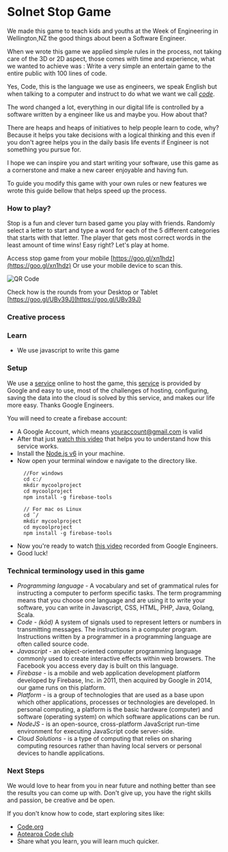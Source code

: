 # Solnet Stop Game

We made this game to teach kids and youths at the Week of Engineering in Wellington,NZ the good things about been a Software Engineer.

When we wrote this game we applied simple rules in the process, not taking care of the 3D or 2D aspect, those comes with time and experience, what we wanted to achieve was : Write a very simple an entertain game to the entire public with 100 lines of code.

Yes, Code, this is the language we use as engineers, we speak English but when talking to a computer and instruct to do what we want we call *[code](https://code.org/)*.

The word changed a lot, everything in our digital life is controlled by a software written by a engineer like us and maybe you. How about that?

There are heaps and heaps of initiatives to help people learn to code, why? Because it helps you take decisions with a logical thinking and this even if you don't agree helps you in the daily basis life events if Engineer is not something you pursue for.

I hope we can inspire you and start writing your software, use this game as a cornerstone and make a new career enjoyable and having fun.

To guide you modify this game with your own rules or new features we wrote this guide bellow that helps speed up the process.

### How to play? ###

  Stop is a fun and clever turn based game you play with friends.
  Randomly select a letter to start and type a word for each of the 5 different categories that starts with that letter.
  The player that gets most correct words in the least amount of time wins!
  Easy right? Let's play at home.

  Access stop game from your mobile [https://goo.gl/xn1hdz](https://goo.gl/xn1hdz)
  Or use your mobile device to scan this.

  ![QR Code](https://solnet-stop.firebaseapp.com/images/Stop_Game.png)

  Check how is the rounds from your Desktop or Tablet [https://goo.gl/UBv39J](https://goo.gl/UBv39J)


### Creative process ###


### Learn ###

  - We use javascript to write this game

### Setup ###

  We use a [service](https://firebase.google.com/) online to host the game, this [service](https://firebase.google.com/) is provided by Google and easy to use, most of the challenges of hosting, configuring, saving the data into the cloud is solved by this service, and makes our life more easy. Thanks Google Engineers.

  You will need to create a firebase account:
  - A Google Account, which means youraccount@gmail.com is valid
  - After that just [watch this video](https://youtu.be/iosNuIdQoy8?list=PLl-K7zZEsYLmOF_07IayrTntevxtbUxDL) that helps you to understand how this service works.
  - Install the [Node.js v6](https://nodejs.org) in your machine.
  - Now open your terminal window e navigate to the directory like.
      ```
        //For windows
        cd c:/
        mkdir mycoolproject
        cd mycoolproject
        npm install -g firebase-tools

        // For mac os Linux
        cd ˜/
        mkdir mycoolproject
        cd mycoolproject
        npm install -g firebase-tools
      ```
  - Now you're ready to watch [this video](https://www.youtube.com/watch?v=k1D0_wFlXgo) recorded from Google Engineers.
  - Good luck!

### Technical terminology used in this game ###
  - *Programming language* - A vocabulary and set of grammatical rules for instructing a computer to perform specific tasks. The term programming means that you choose one language and are using it to write your software, you can write in Javascript, CSS, HTML, PHP, Java, Golang, Scala.
  - *Code - (kōd)* A system of signals used to represent letters or numbers in transmitting messages. The instructions in a computer program. Instructions written by a programmer in a programming language are often called source code.
  - *Javascript* - an object-oriented computer programming language commonly used to create interactive effects within web browsers. The Facebook you access every day is built on this language.
  - *Firebase* - is a mobile and web application development platform developed by Firebase, Inc. in 2011, then acquired by Google in 2014, our game runs on this platform.
  - *Platform* - is a group of technologies that are used as a base upon which other applications, processes or technologies are developed. In personal computing, a platform is the basic hardware (computer) and software (operating system) on which software applications can be run.
  - *NodeJS* - is an open-source, cross-platform JavaScript run-time environment for executing JavaScript code server-side.
  - *Cloud Solutions* - is a type of computing that relies on sharing computing resources rather than having local servers or personal devices to handle applications.


### Next Steps ###

   We would love to hear from you in near future and nothing better than see the results you can come up with.
   Don't give up, you have the right skills and passion, be creative and be open.

   If you don't know how to code, start exploring sites like:
   - [Code.org](http://code.org)
   - [Aotearoa Code club](https://codeclub.nz/)
   - Share what you learn, you will learn much quicker.
